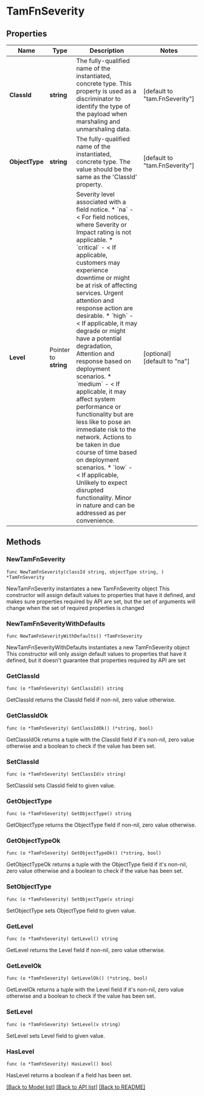 # TamFnSeverity

## Properties

Name | Type | Description | Notes
------------ | ------------- | ------------- | -------------
**ClassId** | **string** | The fully-qualified name of the instantiated, concrete type. This property is used as a discriminator to identify the type of the payload when marshaling and unmarshaling data. | [default to "tam.FnSeverity"]
**ObjectType** | **string** | The fully-qualified name of the instantiated, concrete type. The value should be the same as the &#39;ClassId&#39; property. | [default to "tam.FnSeverity"]
**Level** | Pointer to **string** | Severity level associated with a field notice. * &#x60;na&#x60; - &lt; For field notices, where Severity or Impact rating is not applicable. * &#x60;critical&#x60; - &lt; If applicable, customers may experience downtime or might be at risk of affecting services. Urgent attention and response action are desirable. * &#x60;high&#x60; - &lt; If applicable, it may degrade or might have a potential degradation, Attention and response based on deployment scenarios. * &#x60;medium&#x60; - &lt; If applicable, it may affect system performance or functionality but are less like to pose an immediate risk to the network. Actions to be taken in due course of time based on deployment scenarios. * &#x60;low&#x60; - &lt; If applicable, Unlikely to expect disrupted functionality. Minor in nature and can be addressed as per convenience. | [optional] [default to "na"]

## Methods

### NewTamFnSeverity

`func NewTamFnSeverity(classId string, objectType string, ) *TamFnSeverity`

NewTamFnSeverity instantiates a new TamFnSeverity object
This constructor will assign default values to properties that have it defined,
and makes sure properties required by API are set, but the set of arguments
will change when the set of required properties is changed

### NewTamFnSeverityWithDefaults

`func NewTamFnSeverityWithDefaults() *TamFnSeverity`

NewTamFnSeverityWithDefaults instantiates a new TamFnSeverity object
This constructor will only assign default values to properties that have it defined,
but it doesn't guarantee that properties required by API are set

### GetClassId

`func (o *TamFnSeverity) GetClassId() string`

GetClassId returns the ClassId field if non-nil, zero value otherwise.

### GetClassIdOk

`func (o *TamFnSeverity) GetClassIdOk() (*string, bool)`

GetClassIdOk returns a tuple with the ClassId field if it's non-nil, zero value otherwise
and a boolean to check if the value has been set.

### SetClassId

`func (o *TamFnSeverity) SetClassId(v string)`

SetClassId sets ClassId field to given value.


### GetObjectType

`func (o *TamFnSeverity) GetObjectType() string`

GetObjectType returns the ObjectType field if non-nil, zero value otherwise.

### GetObjectTypeOk

`func (o *TamFnSeverity) GetObjectTypeOk() (*string, bool)`

GetObjectTypeOk returns a tuple with the ObjectType field if it's non-nil, zero value otherwise
and a boolean to check if the value has been set.

### SetObjectType

`func (o *TamFnSeverity) SetObjectType(v string)`

SetObjectType sets ObjectType field to given value.


### GetLevel

`func (o *TamFnSeverity) GetLevel() string`

GetLevel returns the Level field if non-nil, zero value otherwise.

### GetLevelOk

`func (o *TamFnSeverity) GetLevelOk() (*string, bool)`

GetLevelOk returns a tuple with the Level field if it's non-nil, zero value otherwise
and a boolean to check if the value has been set.

### SetLevel

`func (o *TamFnSeverity) SetLevel(v string)`

SetLevel sets Level field to given value.

### HasLevel

`func (o *TamFnSeverity) HasLevel() bool`

HasLevel returns a boolean if a field has been set.


[[Back to Model list]](../README.md#documentation-for-models) [[Back to API list]](../README.md#documentation-for-api-endpoints) [[Back to README]](../README.md)


